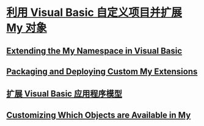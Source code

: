 # [利用 Visual Basic 自定义项目并扩展 My 对象](customizing-projects-and-extending-my.md)
## [Extending the My Namespace in Visual Basic](TocOutOfQuery)
## [Packaging and Deploying Custom My Extensions](TocOutOfQuery)
## [扩展 Visual Basic 应用程序模型](extending-the-visual-basic-application-model.md)
## [Customizing Which Objects are Available in My](TocOutOfQuery)
